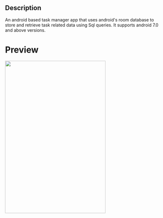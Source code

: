 ## Description
An android based task manager app that uses android's room database to store and retrieve task related data using Sql queries. It supports android 7.0 and above versions.

# Preview

<img src="preview.gif" width="330" height="500">
